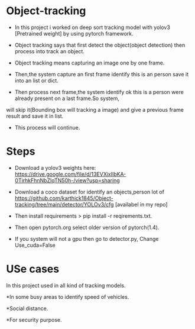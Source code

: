 
# Object-tracking
  * In this project i worked on deep sort tracking model with yolov3 [Pretrained weight] by using pytorch framework.

  * Object tracking says that first detect the object(object detection) then process into track an object.

  * Object tracking means capturing an image one by one frame.

  * Then,the system capture an first frame identify this is an person save it into an list or dict.

  * Then process next frame,the system identify ok this is a person were already present on a last frame.So system,

will skip it(Bounding box will tracking a image) and give a previous frame result and save it in list.

  * This process will continue.

# Steps
  * Download a yolov3 weights here: https://drive.google.com/file/d/13EVXixIlbKA-0TirhkFhnNbZlqTN50h-/view?usp=sharing

  * Download a coco dataset for identify an objects,person lot of https://github.com/karthick1845/Object-tracking/tree/main/detector/YOLOv3/cfg [availabel in my repo]

  * Then install requirements > pip install -r reqirements.txt.

  * Then open pytorch.org select older version of pytorch(1.4).

  * If you system will not a gpu then go to detector.py, Change Use_cuda=False

# USe cases

  In this project used in all kind of tracking models.
  
  *In some busy areas to identify speed of vehicles.
  
  *Social distance.
  
  *For security purpose.
